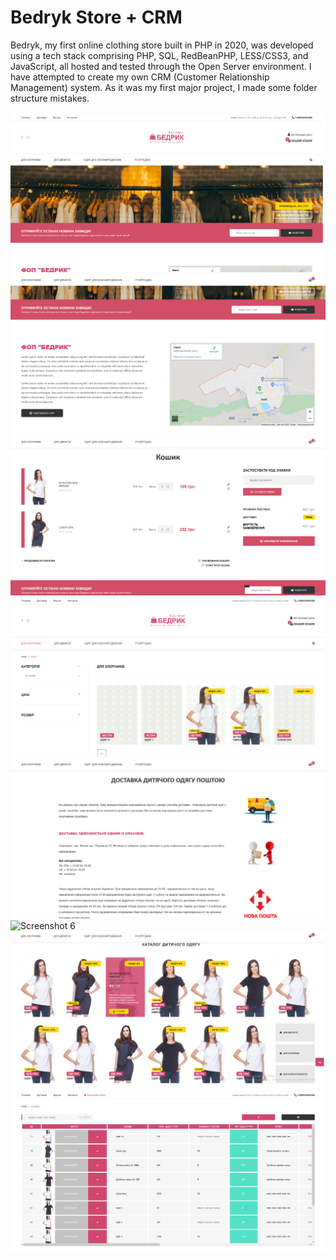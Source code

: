 # Bedryk Store + CRM

Bedryk, my first online clothing store built in PHP in 2020, was developed using a tech stack comprising PHP, SQL, RedBeanPHP, LESS/CSS3, and JavaScript, all hosted and tested through the Open Server environment. I have attempted to create my own CRM (Customer Relationship Management) system. As it was my first major project, I made some folder structure mistakes.
</br></br>
![Screenshot 1](img_block/2.png)
![Screenshot 2](img_block/3.png)
![Screenshot 3](img_block/7.png)
![Screenshot 4](img_block/4.png)
![Screenshot 5](img_block/5.png)
![Screenshot 6](img_block/6.png)
![Screenshot 7](img_block/1.png)
![Screenshot 8](img_block/8.png)
